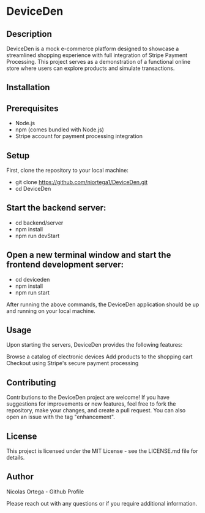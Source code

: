 # DeviceDen
## Description
DeviceDen is a mock e-commerce platform designed to showcase a streamlined shopping experience with full integration of Stripe Payment Processing. This project serves as a demonstration of a functional online store where users can explore products and simulate transactions.

## Installation

## Prerequisites
- Node.js
- npm (comes bundled with Node.js)
- Stripe account for payment processing integration

## Setup
First, clone the repository to your local machine:
- git clone https://github.com/niortega1/DeviceDen.git
- cd DeviceDen

## Start the backend server:
- cd backend/server
- npm install
- npm run devStart

## Open a new terminal window and start the frontend development server:
- cd deviceden
- npm install
- npm run start

After running the above commands, the DeviceDen application should be up and running on your local machine.

## Usage
Upon starting the servers, DeviceDen provides the following features:

Browse a catalog of electronic devices
Add products to the shopping cart
Checkout using Stripe's secure payment processing

## Contributing
Contributions to the DeviceDen project are welcome! If you have suggestions for improvements or new features, feel free to fork the repository, make your changes, and create a pull request. You can also open an issue with the tag "enhancement".

## License
This project is licensed under the MIT License - see the LICENSE.md file for details.

## Author
Nicolas Ortega - Github Profile

Please reach out with any questions or if you require additional information.
